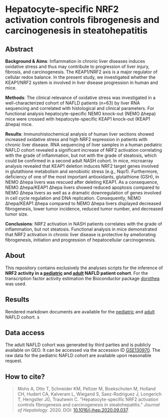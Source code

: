 # Hepatocyte-specific NRF2 activation controls fibrogenesis and carcinogenesis in steatohepatitis

## Abstract
__Background & Aims__: Inflammation in chronic liver diseases induces oxidative stress and thus may contribute to progression of liver injury, fibrosis, and carcinogenesis. The KEAP1/NRF2 axis is a major regulator of cellular redox balance. In the present study, we investigated whether the KEAP1/NRF2 system is involved in liver disease progression in human and mice.

__Methods__: The clinical relevance of oxidative stress was investigated in a well-characterized cohort of NAFLD patients (n=63) by liver RNA sequencing and correlated with histological and clinical parameters. For functional analysis hepatocyte-specific NEMO knock-out (NEMO Δhepa) mice were crossed with hepatocyte-specific KEAP1 knock-out (KEAP1 Δhepa) mice.

__Results__: Immunohistochemical analysis of human liver sections showed increased oxidative stress and high NRF2 expression in patients with chronic liver disease. RNA sequencing of liver samples in a human pediatric NAFLD cohort revealed a significant increase of NRF2 activation correlating with the grade of inflammation, but not with the grade of steatosis, which could be confirmed in a second adult NASH cohort. In mice, microarray analysis revealed that KEAP1 deletion induces NRF2 target genes involved in glutathione metabolism and xenobiotic stress (e.g., Nqo1). Furthermore, deficiency of one of the most important antioxidants, glutathione (GSH), in NEMO Δhepa livers was rescued after deleting KEAP1. As a consequence, NEMO Δhepa/KEAP1 Δhepa livers showed reduced apoptosis compared to NEMO Δhepa livers as well as a dramatic downregulation of genes involved in cell cycle regulation and DNA replication. Consequently, NEMO Δhepa/KEAP1 Δhepa compared to NEMO Δhepa livers displayed decreased fibrogenesis, lower tumor incidence, reduced tumor number, and decreased tumor size.

__Conclusions__: NRF2 activation in NASH patients correlates with the grade of inflammation, but not steatosis. Functional analysis in mice demonstrated that NRF2 activation in chronic liver disease is protective by ameliorating fibrogenesis, initiation and progression of hepatocellular carcinogenesis.

## About
This repository contains exclusively the analyses scripts for the inference of **NRF2 activity in a [pediatric](https://github.com/saezlab/NRF2-activity-in-CLD/blob/master/analyses/pediatric_nafld_cohort.Rmd) and [adult](https://github.com/saezlab/NRF2-activity-in-CLD/blob/master/analyses/adult_nafld_cohort.Rmd) NAFLD patient cohort**. For the transcription factor activity estimation the Bioconductor package [dorothea](https://saezlab.github.io/dorothea/) was used.

## Results
Rendered markdown documents are available for the [pediatric](https://github.com/saezlab/NRF2-activity-in-CLD/blob/master/analyses/pediatric_nafld_cohort.html) and [adult](https://github.com/saezlab/NRF2-activity-in-CLD/blob/master/analyses/adult_nafld_cohort.html) NAFLD cohort. 
s
## Data access
The adult NAFLD cohort was generated by third parties and is publicly available on GEO. It can be accessed via the accession ID [GSE130970](https://www.ncbi.nlm.nih.gov/geo/query/acc.cgi?acc=GSE130970). The raw data for the pediatric NAFLD cohort are available upon reasonable request.

## How to cite?
> Mohs A, Otto T, Schneider KM, Peltzer M, Boekschoten M, Holland CH, Hudert CA, Kalveram L, Wiegand S, Saez-Rodriguez J, Longerich T, Hengstler JG, Trautwein C. "Hepatocyte-specific NRF2 activation controls fibrogenesis and carcinogenesis in steatohepatitis." _Journal of Hepatology_. 2020. DOI: [10.1016/j.jhep.2020.09.037](https://doi.org/10.1016/j.jhep.2020.09.037).
